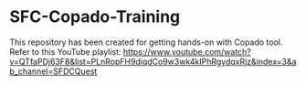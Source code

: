 # SFC-Copado-Training
This repository has been created for getting hands-on with Copado tool. <br>
Refer to this YouTube playlist: https://www.youtube.com/watch?v=QTfaPDj63F8&list=PLnRopFH9diqdCo9w3wk4kIPhRgydqxRjz&index=3&ab_channel=SFDCQuest
